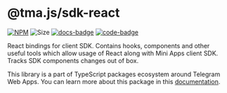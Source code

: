 # @tma.js/sdk-react

[code-badge]: https://img.shields.io/badge/source-black?logo=github

[code-link]: https://github.com/Telegram-Mini-Apps/tma.js/tree/master/packages/sdk-react

[docs-link]: https://docs.telegram-mini-apps.com/packages/typescript/tma-js-sdk-react

[docs-badge]: https://img.shields.io/badge/documentation-blue?logo=gitbook&logoColor=white

[npm-link]: https://npmjs.com/package/@tma.js/sdk-react

[npm-badge]: https://img.shields.io/npm/v/@tma.js/sdk-react?logo=npm

[size-badge]: https://img.shields.io/bundlephobia/minzip/@tma.js/sdk-react

[![NPM][npm-badge]][npm-link]
![Size][size-badge]
[![docs-badge]][docs-link]
[![code-badge]][code-link]

React bindings for client SDK. Contains hooks, components and other
useful tools which allow usage of React along with Mini Apps client SDK.
Tracks SDK components changes out of box.

This library is a part of TypeScript packages ecosystem around Telegram Web
Apps. You can learn more about this package in this
[documentation][docs-link].
